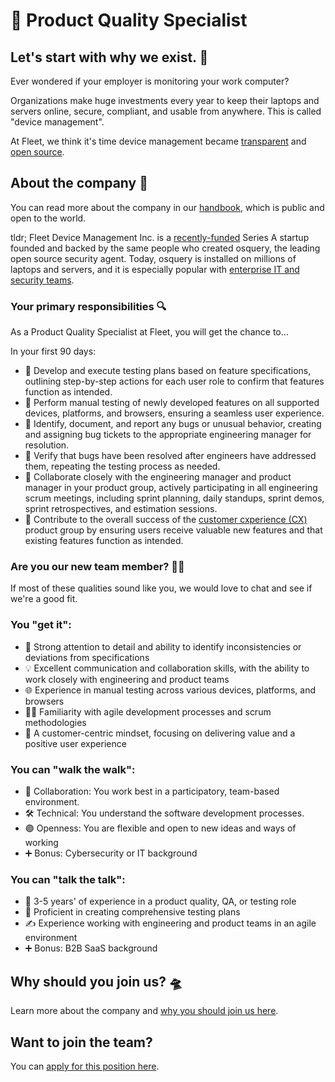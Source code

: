 # 🚀 Product Quality Specialist

## Let's start with why we exist. 📡

Ever wondered if your employer is monitoring your work computer?

Organizations make huge investments every year to keep their laptops and servers online, secure, compliant, and usable from anywhere. This is called "device management".

At Fleet, we think it's time device management became [transparent](https://fleetdm.com/transparency) and [open source](https://fleetdm.com/handbook/company#open-source).


## About the company 🌈

You can read more about the company in our [handbook](https://fleetdm.com/handbook/company), which is public and open to the world.

tldr; Fleet Device Management Inc. is a [recently-funded](https://techcrunch.com/2022/04/28/fleet-nabs-20m-to-enable-enterprises-to-manage-their-devices/) Series A startup founded and backed by the same people who created osquery, the leading open source security agent. Today, osquery is installed on millions of laptops and servers, and it is especially popular with [enterprise IT and security teams](https://www.linuxfoundation.org/press/press-release/the-linux-foundation-announces-intent-to-form-new-foundation-to-support-osquery-community).


### Your primary responsibilities 🔍

As a Product Quality Specialist at Fleet, you will get the chance to…

In your first 90 days:

- 🧪 Develop and execute testing plans based on feature specifications, outlining step-by-step actions for each user role to confirm that features function as intended.
- 🚀 Perform manual testing of newly developed features on all supported devices, platforms, and browsers, ensuring a seamless user experience.
- 🐞 Identify, document, and report any bugs or unusual behavior, creating and assigning bug tickets to the appropriate engineering manager for resolution.
- 🔧 Verify that bugs have been resolved after engineers have addressed them, repeating the testing process as needed.
- 🤝 Collaborate closely with the engineering manager and product manager in your product group, actively participating in all engineering scrum meetings, including sprint planning, daily standups, sprint demos, sprint retrospectives, and estimation sessions.
- 🌟 Contribute to the overall success of the [customer cxperience (CX)](https://fleetdm.com/handbook/company/development-groups#customer-experience-group) product group by ensuring users receive valuable new features and that existing features function as intended.

### Are you our new team member? 🧑‍🚀

If most of these qualities sound like you, we would love to chat and see if we're a good fit.

### You "get it":

- 🎯 Strong attention to detail and ability to identify inconsistencies or deviations from specifications
- 💡 Excellent communication and collaboration skills, with the ability to work closely with engineering and product teams
- 🌐 Experience in manual testing across various devices, platforms, and browsers
- 🏃‍♂️ Familiarity with agile development processes and scrum methodologies
- 👥 A customer-centric mindset, focusing on delivering value and a positive user experience

### You can "walk the walk":

- 🤝 Collaboration: You work best in a participatory, team-based environment.
- 🛠️ Technical: You understand the software development processes.
- 🟣 Openness: You are flexible and open to new ideas and ways of working
- ➕ Bonus: Cybersecurity or IT background

### You can "talk the talk":

- 💭 3-5 years' of experience in a product quality, QA, or testing role
- 💖 Proficient in creating comprehensive testing plans
- ✍️ Experience working with engineering and product teams in an agile environment
- ➕ Bonus: B2B SaaS background

## Why should you join us? 🛸

Learn more about the company and [why you should join us here](https://fleetdm.com/handbook/company#is-it-any-good).


## Want to join the team?

You can [apply for this position here](https://3x3q33auqgj.typeform.com/to/upGkhYsN).

<meta name="maintainedBy" value="mikermcneil">
<!-- Leave this title. Extra credit for candidates that find this bug. -->
<meta name="title" value="🚀 Product Designer">

